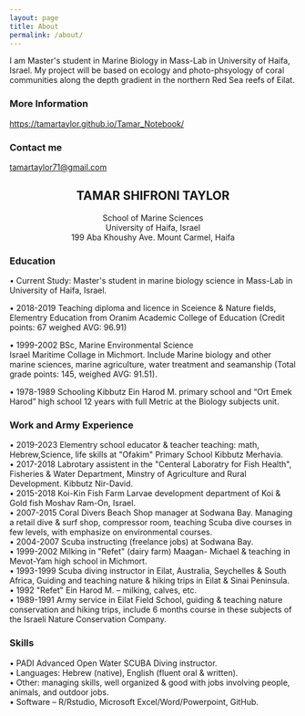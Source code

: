 ```yaml
---
layout: page
title: About
permalink: /about/
---
```


I am Master's student in Marine Biology in Mass-Lab in University of Haifa, Israel. 
My project will be based on ecology and photo-phsyology of coral communities along the depth gradient in the northern Red Sea reefs of Eilat. 
 

### More Information

https://tamartaylor.github.io/Tamar_Notebook/

### Contact me

[tamartaylor71@gmail.com](tamartaylor71@gmail.com)


## <center>TAMAR SHIFRONI TAYLOR</center>
<center>School of Marine Sciences</center>
<center>University of Haifa, Israel</center>
<center>199 Aba Khoushy Ave. Mount Carmel, Haifa</center>


### Education

• Current Study:  Master's student in marine biology science in Mass-Lab in University of Haifa, Israel.

• 2018-2019 Teaching diploma and licence in Sceience & Nature fields,
Elementry Education from
Oranim Academic College of Education
(Credit points: 67 weighed AVG: 96.91) 

• 1999-2002	BSc, Marine Environmental Science  
Israel Maritime Collage in Michmort.
Include Marine biology and other marine sciences, marine agriculture, water treatment and seamanship 
(Total grade points: 145, weighed AVG: 91.51).  

• 1978-1989	Schooling
Kibbutz Ein Harod M. primary school and “Ort Emek Harod” high school 
12 years with full Metric at the Biology subjects unit.  

### Work and Army Experience

• 2019-2023 Elementry school educator & teacher
teaching: math, Hebrew,Science, life skills at
"Ofakim" Primary School
Kibbutz Merhavia.  
• 2017-2018 Labrotary assistent in the "Centeral Laboratry for Fish Health",
Fisheries & Water Department, 
Minstry of Agriculture and Rural Development. Kibbutz Nir-David.   
• 2015-2018 Koi-Kin Fish Farm 
Larvae development department of Koi & Gold fish
Moshav Ram-On, Israel.  
• 2007-2015 Coral Divers Beach Shop manager at Sodwana Bay. Managing a retail dive & surf shop, compressor room, teaching Scuba dive courses in few levels, with emphasize on environmental courses.  
•	2004-2007 Scuba instructing (freelance jobs) at Sodwana Bay.  
•	1999-2002 Milking in "Refet" (dairy farm) Maagan- Michael & teaching in Mevot-Yam high school in Michmort.  
•	1993-1999 Scuba diving instructor in Eilat, Australia, Seychelles & South Africa,
Guiding and teaching nature & hiking trips in Eilat & Sinai Peninsula.   
•	1992 "Refet" Ein Harod M. – milking, calves, etc.   
•	1989-1991 Army service in Eilat Field School, guiding & teaching nature conservation and hiking trips, include 6 months course in these subjects of the Israeli Nature Conservation Company. 

### Skills

• PADI Advanced Open Water SCUBA Diving instructor.  
• Languages: Hebrew (native), English (fluent oral & written).  
• Other: managing skills, well organized & good with jobs involving people, animals, and outdoor jobs.  
• Software – R/Rstudio, Microsoft Excel/Word/Powerpoint, GitHub.


